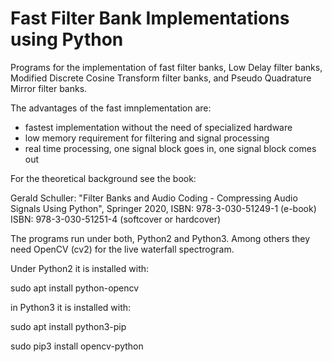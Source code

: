# Fast Filter Bank Implementations using Python 

Programs for the implementation of fast filter banks, Low Delay filter banks, Modified Discrete Cosine Transform filter banks, and Pseudo Quadrature Mirror filter banks.

The advantages of the fast imnplementation are: 
* fastest implementation without the need of specialized hardware
* low memory requirement for filtering and signal processing
* real time processing, one signal block goes in, one signal block comes out

For the theoretical background see the book:

Gerald Schuller: "Filter Banks and Audio Coding - Compressing Audio Signals Using Python",
Springer 2020, 
ISBN: 978-3-030-51249-1 (e-book)
ISBN: 978-3-030-51251-4 (softcover or hardcover)

The programs run under both, Python2 and Python3.
Among others they need OpenCV (cv2) for the live waterfall spectrogram.

Under Python2 it is installed with:

sudo apt install python-opencv

in Python3 it is installed with:

sudo apt install python3-pip

sudo pip3 install opencv-python


